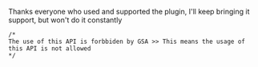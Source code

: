 Thanks everyone who used and supported the plugin, I'll keep bringing it support, but won't do it constantly


```
/*
The use of this API is forbbiden by GSA >> This means the usage of this API is not allowed
*/
```
